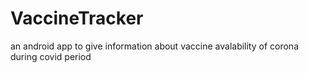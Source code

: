 # VaccineTracker
an android app to give information about vaccine avalability of corona during covid period
